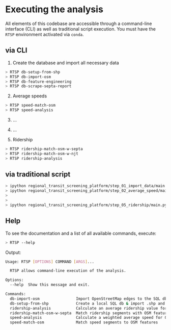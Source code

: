 # Executing the analysis

All elements of this codebase are accessible through a command-line interface (CLI)
as well as traditional script execution. You must have the ``RTSP`` environment
activated via ``conda``.

## via CLI

1) Create the database and import all necessary data

```bash
> RTSP db-setup-from-shp
> RTSP db-import-osm
> RTSP db-feature-engineering
> RTSP db-scrape-septa-report
```

2) Average speeds
```bash
> RTSP speed-match-osm
> RTSP speed-analysis
```

3) ...

4) ...

5) Ridership
```bash
> RTSP ridership-match-osm-w-septa
> RTSP ridership-match-osm-w-njt
> RTSP ridership-analysis
```

## via traditional script

```bash
> ipython regional_transit_screening_platform/step_01_import_data/main.py
> ipython regional_transit_screening_platform/step_02_average_speed/main.py
>
>
> ipython regional_transit_screening_platform/step_05_ridership/main.py
```

## Help 

To see the documentation and a list of all available commands, execute:

```bash
> RTSP --help
```

Output:

```bash
Usage: RTSP [OPTIONS] COMMAND [ARGS]...

  RTSP allows command-line execution of the analysis.

Options:
  --help  Show this message and exit.

Commands:
  db-import-osm                Import OpenStreetMap edges to the SQL db
  db-setup-from-shp            Create a local SQL db & import .shp and .csv...
  ridership-analysis           Calculate an average ridership value for OSM...
  ridership-match-osm-w-septa  Match ridership segments with OSM features
  speed-analysis               Calculate a weighted average speed for OSM...
  speed-match-osm              Match speed segments to OSM features
```
